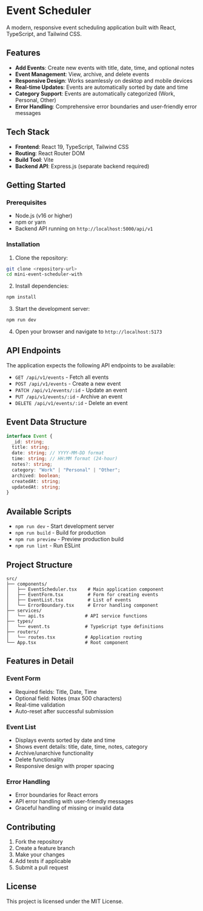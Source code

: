 # Event Scheduler

A modern, responsive event scheduling application built with React, TypeScript, and Tailwind CSS.

## Features

- **Add Events**: Create new events with title, date, time, and optional notes
- **Event Management**: View, archive, and delete events
- **Responsive Design**: Works seamlessly on desktop and mobile devices
- **Real-time Updates**: Events are automatically sorted by date and time
- **Category Support**: Events are automatically categorized (Work, Personal, Other)
- **Error Handling**: Comprehensive error boundaries and user-friendly error messages

## Tech Stack

- **Frontend**: React 19, TypeScript, Tailwind CSS
- **Routing**: React Router DOM
- **Build Tool**: Vite
- **Backend API**: Express.js (separate backend required)

## Getting Started

### Prerequisites

- Node.js (v16 or higher)
- npm or yarn
- Backend API running on `http://localhost:5000/api/v1`

### Installation

1. Clone the repository:

```bash
git clone <repository-url>
cd mini-event-scheduler-with
```

2. Install dependencies:

```bash
npm install
```

3. Start the development server:

```bash
npm run dev
```

4. Open your browser and navigate to `http://localhost:5173`

## API Endpoints

The application expects the following API endpoints to be available:

- `GET /api/v1/events` - Fetch all events
- `POST /api/v1/events` - Create a new event
- `PATCH /api/v1/events/:id` - Update an event
- `PUT /api/v1/events/:id` - Archive an event
- `DELETE /api/v1/events/:id` - Delete an event

## Event Data Structure

```typescript
interface Event {
  _id: string;
  title: string;
  date: string; // YYYY-MM-DD format
  time: string; // HH:MM format (24-hour)
  notes?: string;
  category: "Work" | "Personal" | "Other";
  archived: boolean;
  createdAt: string;
  updatedAt: string;
}
```

## Available Scripts

- `npm run dev` - Start development server
- `npm run build` - Build for production
- `npm run preview` - Preview production build
- `npm run lint` - Run ESLint

## Project Structure

```
src/
├── components/
│   ├── EventScheduler.tsx    # Main application component
│   ├── EventForm.tsx         # Form for creating events
│   ├── EventList.tsx         # List of events
│   └── ErrorBoundary.tsx     # Error handling component
├── services/
│   └── api.ts               # API service functions
├── types/
│   └── event.ts             # TypeScript type definitions
├── routers/
│   └── routes.tsx           # Application routing
└── App.tsx                  # Root component
```

## Features in Detail

### Event Form

- Required fields: Title, Date, Time
- Optional field: Notes (max 500 characters)
- Real-time validation
- Auto-reset after successful submission

### Event List

- Displays events sorted by date and time
- Shows event details: title, date, time, notes, category
- Archive/unarchive functionality
- Delete functionality
- Responsive design with proper spacing

### Error Handling

- Error boundaries for React errors
- API error handling with user-friendly messages
- Graceful handling of missing or invalid data

## Contributing

1. Fork the repository
2. Create a feature branch
3. Make your changes
4. Add tests if applicable
5. Submit a pull request

## License

This project is licensed under the MIT License.
